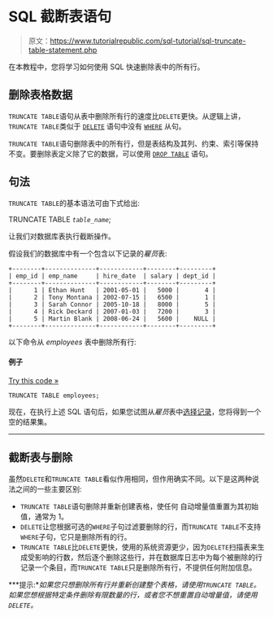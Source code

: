 # SQL 截断表语句

> 原文：<https://www.tutorialrepublic.com/sql-tutorial/sql-truncate-table-statement.php>

在本教程中，您将学习如何使用 SQL 快速删除表中的所有行。

## 删除表格数据

`TRUNCATE TABLE`语句从表中删除所有行的速度比`DELETE`更快。从逻辑上讲，`TRUNCATE TABLE`类似于 [`DELETE`](sql-delete-statement.php) 语句中没有 [`WHERE`](sql-where-clause.php) 从句。

`TRUNCATE TABLE`语句删除表中的所有行，但是表结构及其列、约束、索引等保持不变。要删除表定义除了它的数据，可以使用 [`DROP TABLE`](sql-drop-statement.php) 语句。

## 句法

`TRUNCATE TABLE`的基本语法可由下式给出:

TRUNCATE TABLE *`table_name`*;

让我们对数据库表执行截断操作。

假设我们的数据库中有一个包含以下记录的*雇员*表:

```
+--------+--------------+------------+--------+---------+
| emp_id | emp_name     | hire_date  | salary | dept_id |
+--------+--------------+------------+--------+---------+
|      1 | Ethan Hunt   | 2001-05-01 |   5000 |       4 |
|      2 | Tony Montana | 2002-07-15 |   6500 |       1 |
|      3 | Sarah Connor | 2005-10-18 |   8000 |       5 |
|      4 | Rick Deckard | 2007-01-03 |   7200 |       3 |
|      5 | Martin Blank | 2008-06-24 |   5600 |    NULL |
+--------+--------------+------------+--------+---------+

```

以下命令从 *employees* 表中删除所有行:

#### 例子

[Try this code »](javascript:void(0); "Not Supported in Web SQL")

```
TRUNCATE TABLE employees;
```

现在，在执行上述 SQL 语句后，如果您试图从*雇员*表中[选择记录](sql-select-statement.php)，您将得到一个空的结果集。

* * *

## 截断表与删除

虽然`DELETE`和`TRUNCATE TABLE`看似作用相同，但作用确实不同。以下是这两种说法之间的一些主要区别:

*   `TRUNCATE TABLE`语句删除并重新创建表格，使任何
    自动增量值重置为其初始值，通常为 1。
*   `DELETE`让您根据可选的`WHERE`子句过滤要删除的行，而`TRUNCATE TABLE`不支持`WHERE`子句，它只是删除所有的行。
*   `TRUNCATE TABLE`比`DELETE`更快，使用的系统资源更少，因为`DELETE`扫描表来生成受影响的行数，然后逐个删除这些行，并在数据库日志中为每个被删除的行记录一个条目，而`TRUNCATE TABLE`只是删除所有行，不提供任何附加信息。

 ***提示:**如果您只想删除所有行并重新创建整个表格，请使用`TRUNCATE TABLE`。如果您想根据特定条件删除有限数量的行，或者您不想重置自动增量值，请使用`DELETE`。*